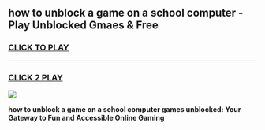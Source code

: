 
## how to unblock a game on a school computer - Play Unblocked Gmaes & Free
<h3>
<a href="https://premium.freeplayer.one?title=how_to_unblock_a_game_on_a_school_computer&ref=19F">CLICK TO PLAY</a></h3>
<hr>

<h3>
<a href="https://premium.freeplayer.one?title=how_to_unblock_a_game_on_a_school_computer&ref=19F">CLICK 2 PLAY</a>
  
</h3>

<a href="https://premium.freeplayer.one?title=how_to_unblock_a_game_on_a_school_computer&ref=19F/"><img src="https://clearcache.store/games.png"></a>


**how to unblock a game on a school computer games unblocked: Your Gateway to Fun and Accessible Online Gaming**
